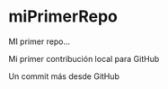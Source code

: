 # miPrimerRepo

MI primer repo...

Mi primer contribución local para GitHub

Un commit más desde GitHub
